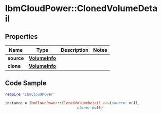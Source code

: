 # IbmCloudPower::ClonedVolumeDetail

## Properties

Name | Type | Description | Notes
------------ | ------------- | ------------- | -------------
**source** | [**VolumeInfo**](VolumeInfo.md) |  | 
**clone** | [**VolumeInfo**](VolumeInfo.md) |  | 

## Code Sample

```ruby
require 'IbmCloudPower'

instance = IbmCloudPower::ClonedVolumeDetail.new(source: null,
                                 clone: null)
```


